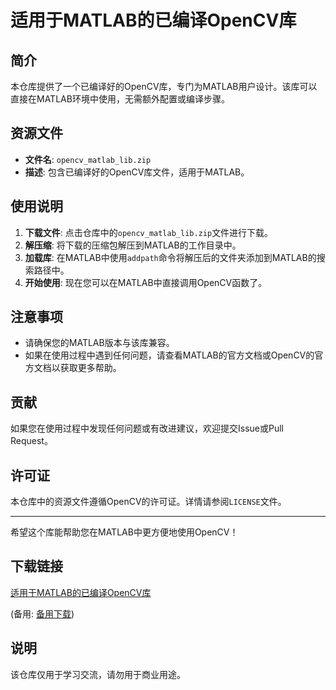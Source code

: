 # 适用于MATLAB的已编译OpenCV库

## 简介

本仓库提供了一个已编译好的OpenCV库，专门为MATLAB用户设计。该库可以直接在MATLAB环境中使用，无需额外配置或编译步骤。

## 资源文件

- **文件名**: `opencv_matlab_lib.zip`
- **描述**: 包含已编译好的OpenCV库文件，适用于MATLAB。

## 使用说明

1. **下载文件**: 点击仓库中的`opencv_matlab_lib.zip`文件进行下载。
2. **解压缩**: 将下载的压缩包解压到MATLAB的工作目录中。
3. **加载库**: 在MATLAB中使用`addpath`命令将解压后的文件夹添加到MATLAB的搜索路径中。
4. **开始使用**: 现在您可以在MATLAB中直接调用OpenCV函数了。

## 注意事项

- 请确保您的MATLAB版本与该库兼容。
- 如果在使用过程中遇到任何问题，请查看MATLAB的官方文档或OpenCV的官方文档以获取更多帮助。

## 贡献

如果您在使用过程中发现任何问题或有改进建议，欢迎提交Issue或Pull Request。

## 许可证

本仓库中的资源文件遵循OpenCV的许可证。详情请参阅`LICENSE`文件。

---

希望这个库能帮助您在MATLAB中更方便地使用OpenCV！

## 下载链接
[适用于MATLAB的已编译OpenCV库](https://pan.quark.cn/s/b93b56219040) 

(备用: [备用下载](https://pan.baidu.com/s/1bRJwBZjF8nDinQrO1SiCig?pwd=1234))

## 说明

该仓库仅用于学习交流，请勿用于商业用途。
